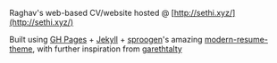 Raghav's web-based CV/website hosted @ [http://sethi.xyz/](http://sethi.xyz/)

Built using [GH Pages](https://pages.github.com/) + [Jekyll](https://jekyllrb.com/) + [sproogen](https://github.com/sproogen)'s amazing [modern-resume-theme](https://github.com/sproogen/modern-resume-theme), with further inspiration from [garethtalty](https://github.com/garethtalty/garethtalty.github.io)
